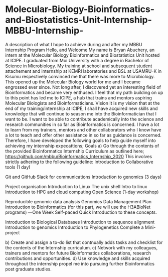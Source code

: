 # Molecular-Biology-Bioinformatics-and-Biostatistics-Unit-Internship-MBBU-Internship-
A description of what I hope to achieve during and after my MBBU Internship Program
Hello, and Welcome
My name is Bryan Abuchery, an intern at the Molecular Biology Bioinformatics and Biostatistics Unit hosted at ICIPE. I graduated from Moi University with a degree in Bachelor of Science in Microbiology. My training at school and subsequent student attachement and internship at KEMRI laboratories and BSL at USAMRU-K in Kisumu respectively convinced me that there was more to Microbiology. This opened up the Molecular Biology world for me and I became engrossed ever since. Not long after, I discovered yet an interesting field of Bioinformatics and became very enthused. I feel that my path building on up to this point has led me to ICIPE, a hub that trains and mentors aspiring Molecular Biologists and Bioinformaticians. 
Vision
It is my vision that at the end of my training/internship at ICIPE, I shall have acquired new skills and knowledge that will continue to season me into the Bioinformatician that I want to be. I want to be able to contribute academically into the science and research communities in so far as Bioinformatics is concerned. I have a lot to learn from my trainers, mentors and other collaborators who I know have a lot to teach and offer other assistance in so far as guidance is concerned. Therefore, I have developed the following goals to help guide myself into achieving my internship expecattions;
Goals
a) Go through the contents of the provided Bioinformatics Internship Curriculum as outlined here; https://github.com/mbbu/Bioinformatics_Internship_2020 This involves strictly adhering to the following guideline:
Introduction to Collaborative tools (1 day)

Git and GitHub
Slack for communications
Introduction to genomics (3 days)

Project organisation
Introduction to Linux
The unix shell
Intro to linux
Introduction to HPC and cloud computing
Open Science (1-day workshop)

Reproducible genomic data analysis
Genomics Data Management Plan
Introduction to Bioinformatics (for this part, we will use the H3ABioNet programs) —One Week Self-paced Quick Introduction to these concepts.

Introduction to Biological Databases
Introduction to sequence alignment
Introduction to genomics
Introduction to Phylogenetics
Complete a Mini-project

b) Create and assign a to-do list that contnually adds tasks and checklist for the contents of the Internship curriculum.
c) Network with my colleagues, trainers and mentors for future Bioinformatics collaborations, research contributions and opportunities.
d) Use knowledge and skills acquired throughout the internship propel me into pursuing further Bioinformatics post graduate studies. 
